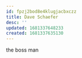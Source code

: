 ```yaml
---
id: fpzj2bod8e4klugjacbxczz
title: Dave Schaefer
desc: ''
updated: 1681337648233
created: 1681337635130
---
```


the boss man
